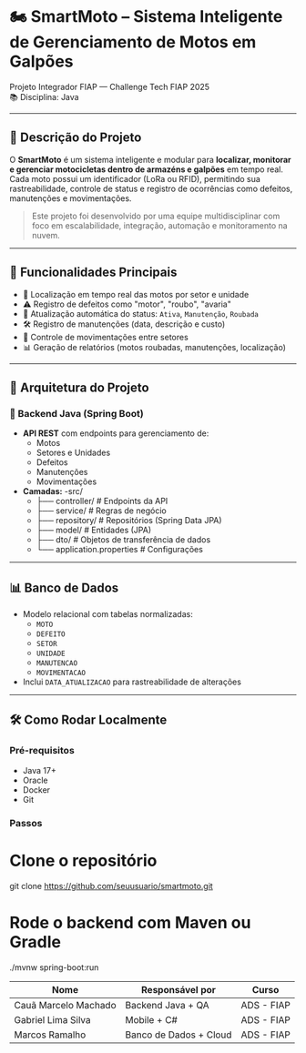 # 🏍️ SmartMoto – Sistema Inteligente de Gerenciamento de Motos em Galpões

Projeto Integrador FIAP — Challenge Tech FIAP 2025  
📚 Disciplina: Java

---

## 📌 Descrição do Projeto

O **SmartMoto** é um sistema inteligente e modular para **localizar, monitorar e gerenciar motocicletas dentro de armazéns e galpões** em tempo real.  
Cada moto possui um identificador (LoRa ou RFID), permitindo sua rastreabilidade, controle de status e registro de ocorrências como defeitos, manutenções e movimentações.

> Este projeto foi desenvolvido por uma equipe multidisciplinar com foco em escalabilidade, integração, automação e monitoramento na nuvem.

---

## 🚀 Funcionalidades Principais

- 📍 Localização em tempo real das motos por setor e unidade
- ⚠️ Registro de defeitos como "motor", "roubo", "avaria"
- 🔄 Atualização automática do status: `Ativa`, `Manutenção`, `Roubada`
- 🛠️ Registro de manutenções (data, descrição e custo)
- 🔁 Controle de movimentações entre setores
- 📊 Geração de relatórios (motos roubadas, manutenções, localização)

---

## 🧱 Arquitetura do Projeto

### 📁 Backend Java (Spring Boot)

- **API REST** com endpoints para gerenciamento de:
  - Motos
  - Setores e Unidades
  - Defeitos
  - Manutenções
  - Movimentações
- **Camadas:**
    -src/
    - ├── controller/ # Endpoints da API
    - ├── service/ # Regras de negócio
    - ├── repository/ # Repositórios (Spring Data JPA)
    - ├── model/ # Entidades (JPA)
    - ├── dto/ # Objetos de transferência de dados
    - └── application.properties # Configurações
  
---

## 📊 Banco de Dados

- Modelo relacional com tabelas normalizadas:
  - `MOTO`
  - `DEFEITO`
  - `SETOR`
  - `UNIDADE`
  - `MANUTENCAO`
  - `MOVIMENTACAO`
- Inclui `DATA_ATUALIZACAO` para rastreabilidade de alterações

---

## 🛠️ Como Rodar Localmente

### Pré-requisitos

- Java 17+  
- Oracle  
- Docker  
- Git  

### Passos

# Clone o repositório
git clone https://github.com/seuusuario/smartmoto.git

# Rode o backend com Maven ou Gradle
./mvnw spring-boot:run


| Nome                 | Responsável por            | Curso            |
| -------------------- | -------------------------- | ---------------- |
| Cauã Marcelo Machado | Backend Java + QA          | ADS - FIAP       |
| Gabriel Lima Silva   | Mobile + C#                | ADS - FIAP       |
| Marcos Ramalho       | Banco de Dados + Cloud     | ADS - FIAP       |


